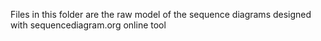 Files in this folder are the raw model of the sequence diagrams designed with sequencediagram.org online tool
